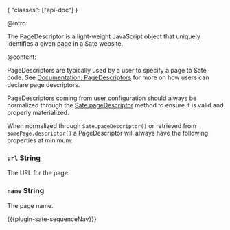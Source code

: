 {
    "classes": ["api-doc"]
}

@intro:

The PageDescriptor is a light-weight JavaScript object that uniquely identifies a given page in a Sate website.

@content:

PageDescriptors are typically used by a user to specify a page to Sate code. See [Documentation: PageDescriptors](/docs/page-descriptors) for more on how users can declare page descriptors.

PageDescriptors coming from user configuration should always be normalized through the [Sate.pageDescriptor](/sate-apis/types/sate#pageDescriptor) method to ensure it is valid and properly materialized.

When normalized through `Sate.pageDescriptor()` or retrieved from `somePage.descriptor()` a PageDescriptor will always have the following properties at minimum:

### `url` <span class="type string">String</span>

The URL for the page.

### `name` <span class="type string">String</span>

The page name.


{{{plugin-sate-sequenceNav}}}

